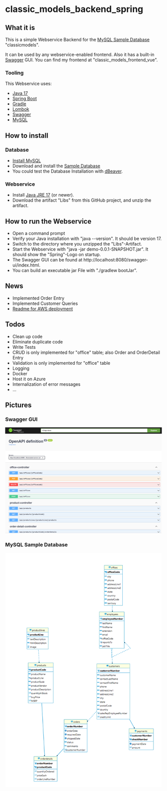 # classic_models_backend_spring

## What it is
This is a simple Webservice Backend for the [MySQL Sample Database](https://www.mysqltutorial.org/mysql-sample-database.aspx) "classicmodels".

It can be used by any webservice-enabled frontend. Also it has a built-in [Swagger](https://swagger.io/) GUI.
You can find my frontend at "classic_models_frontend_vue".

### Tooling
This Webservice uses:
* [Java 17](https://www.oracle.com/java/technologies/javase/jdk17-archive-downloads.html)
* [Spring Boot](https://spring.io/projects/spring-boot)
* [Gradle](https://gradle.org/)
* [Lombok](https://projectlombok.org/) 
* [Swagger](https://swagger.io/)
* [MySQL](https://www.mysql.com/de/)

## How to install

### Database

* [Install MySQL](https://www.mysqltutorial.org/install-mysql/)
* Download and install the [Sample Database](https://www.mysqltutorial.org/mysql-sample-database.aspx)
* You could test the Database Installation with [dBeaver](https://dbeaver.io/).

### Webservice
* Install [Java JRE 17](https://www.oracle.com/java/technologies/javase/jdk17-archive-downloads.html) (or newer).
* Download the artifact "Libs" from this GitHub project, and unzip the artifact.

## How to run the Webservice
* Open a command prompt
* Verify your Java installation with "java --version". It should be version 17.
* Switch to the directory where you unzipped the "Libs"-Artifact.
* Start the Webservice with "java -jar demo-0.0.1-SNAPSHOT.jar". It should show the "Spring"-Logo on startup.
* The Swagger GUI can be found at http://localhost:8080/swagger-ui/index.html.
* You can build an executable jar File with "./gradlew bootJar".

## News
* Implemented Order Entry
* Implemented Customer Queries
* [Readme for AWS deployment](./doc/HowtoPublishOnAWS.md)

## Todos
* Clean up code
* Eliminate duplicate code 
* Write Tests
* CRUD is only implemented for "office" table; also Order and OrderDetail Entry
* Validation is only implemented for "office" table
* Logging
* Docker
* Host it on Azure
* Internalization of error messages
* ...

## Pictures

### Swagger GUI
![Swagger GUI](./doc/swagger.png)


### MySQL Sample Database
![MySQL Sample Database](./doc/mysql-sample-database.png)




